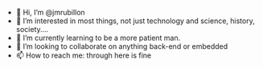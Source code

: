 - 👋 Hi, I’m @jmrubillon
- 👀 I’m interested in most things, not just technology and science, history, society....
- 🌱 I’m currently learning to be a more patient man.
- 💞️ I’m looking to collaborate on anything back-end or embedded
- 📫 How to reach me: through here is fine

<!---
jmrubillon/jmrubillon is a ✨ special ✨ repository because its `README.md` (this file) appears on your GitHub profile.
You can click the Preview link to take a look at your changes.
--->
